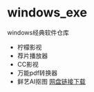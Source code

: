 # windows_exe
windows经典软件仓库


*  柠檬影视
*  荐片播放器
*  CC影视
*  万能pdf转换器
*  鲜艺AI抠图   [网盘链接下载](https://pan.quark.cn/s/dc6ada40801a)
